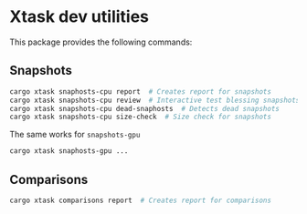 # Xtask dev utilities

This package provides the following commands:

## Snapshots

```bash
cargo xtask snaphosts-cpu report  # Creates report for snapshots
cargo xtask snapshots-cpu review  # Interactive test blessing snapshots
cargo xtask snapshots-cpu dead-snaphosts  # Detects dead snapshots
cargo xtask snapshots-cpu size-check  # Size check for snapshots
```

The same works for `snapshots-gpu`

```bash
cargo xtask snaphosts-gpu ...
```


## Comparisons

```bash
cargo xtask comparisons report  # Creates report for comparisons
```
